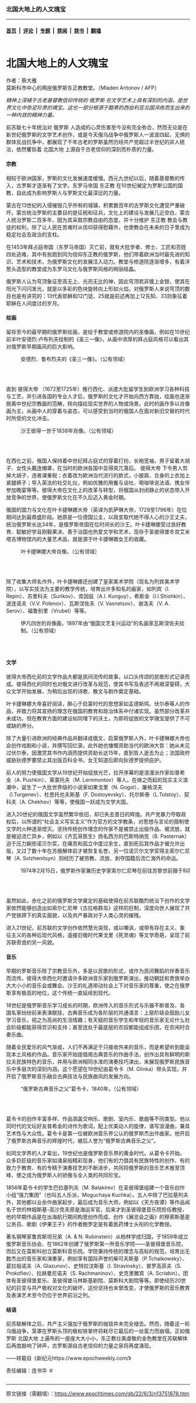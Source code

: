 ### 北国大地上的人文瑰宝

---

#### [首页](../../../..?n13751878) &nbsp;|&nbsp; [评论](../../../../../epoch-comment?n13751878) &nbsp;|&nbsp; [专题](../../../../../epoch-special?n13751878) &nbsp;|&nbsp; [禁闻](../../../../../epoch-news?n13751878) &nbsp;|&nbsp; [禁书](../../../../../books?n13751878) &nbsp;|&nbsp; [翻墙](https://github.com/gfw-breaker/nogfw/blob/master/README.md?n13751878)


<div class="column" id="artbody" itemprop="articleBody">
 <div class="whitebg">
  <div class="column">
   <div class="arttop mbottom20">
    <h1 class="title">
     北国大地上的人文瑰宝
    </h1>
    <div class="blue16 subtitle mtop10">
     作者：蔡大雅
    </div>
    <span class="pad5">
     <ok href="https://i.epochtimes.com/assets/uploads/2022/06/id13751866-6_000_1AV3JF-600x400.jpg" target="_blank">
      <img alt="" class="aligncenter wp-post-image" src="https://i.epochtimes.com/assets/uploads/2022/06/id13751866-6_000_1AV3JF-600x400.jpg"/>
     </ok>
     <div class="imgtxt caption">
      莫斯科市中心的两座俄罗斯东正教教堂。（Mladen Antonov / AFP）
     </div>
    </span>
   </div>
  </div>
  <!-- article content begin -->
  <p>
   <em>
    精神上深植于古老基督教信仰传统的
    <ok href="https://www.epochtimes.com/gb/tag/%E4%BF%84%E7%BD%97%E6%96%AF.html">
     俄罗斯
    </ok>
    在文学艺术上具有深刻的内涵，是世界文化中弥足珍贵的瑰宝。这也一部分根源于酷寒的西伯利亚北国淬炼而生出来的一种内敛的精神力量。
   </em>
  </p>
  <p>
   前苏联七十年统治对
   <ok href="https://www.epochtimes.com/gb/tag/%E4%BF%84%E7%BD%97%E6%96%AF.html">
    俄罗斯
   </ok>
   人造成的心灵伤害至今没有完全弥合，然而无论是在新世纪俄罗斯的文学艺术创作，或是今天俄乌战争中俄罗斯人一波波四起，无惧的群体反战抗争中，都展现了千年古老的罗斯虽然历经共产党超过半世纪的非人统治，依然矍铄着
   <ok href="https://www.epochtimes.com/gb/tag/%E5%8C%97%E5%9B%BD%E5%A4%A7%E5%9C%B0.html">
    北国大地
   </ok>
   上源自于古老信仰的深刻而朴质的力量。
  </p>
  <h4>
   宗教
  </h4>
  <p>
   相较于欧洲国家，罗斯的文化发展速度缓慢。西元九世纪以后，随着基督教的传入，古罗斯才逐渐有了文字。东罗马帝国
   <ok href="https://www.epochtimes.com/gb/tag/%E4%B8%9C%E6%AD%A3%E6%95%99.html">
    东正教
   </ok>
   在10世纪被定为罗斯公国的国教，自此成为影响罗斯人与罗斯文化最深远的力量。
  </p>
  <p>
   蒙古在13世纪的入侵摧毁几乎所有的城镇，积累数百年的古罗斯文化遭受严重破坏。蒙古统治罗斯的主要目的是征税和征兵，文化上的建设与发展几近空白，蒙古人统治罗斯二百多年，因为其采取宗教自由的态度，并十分维护
   <ok href="https://www.epochtimes.com/gb/tag/%E4%B8%9C%E6%AD%A3%E6%95%99.html">
    东正教
   </ok>
   教会与教徒的权利，除了让人民在苦难时从信仰获得慰藉外，也使教会在未来的日子里成为稳定社会及政治的支柱。
  </p>
  <p>
   在1453年拜占庭帝国（东罗马帝国）灭亡前，就有大批学者、修士、工匠和百姓四处逃难，其中有些跑到同为信仰东正教的俄罗斯，他们带着欧洲当时最先进的知识、艺术和技术，为俄罗斯文化的发展注入动力。教堂与修道院逐渐增多，有着洋葱头造型的教堂成为东罗马文化与俄罗斯风格的绚丽结晶。
  </p>
  <p>
   俄罗斯人认为穹顶象征至高无上、光亮无比的神，因此穹顶若非镀上金银，使其在阳光下闪闪发光，就是以多彩的色块旋转向上形如火焰。对俄罗斯人来说穹顶的数目也是有讲究的：13代表耶稣和12门徒、25就是前述再加上12先知、33则象征着耶稣在人间度过的岁月。
  </p>
  <h4>
   绘画
  </h4>
  <p>
   留存至今的最早期的俄罗斯绘画，是绘于教堂或修道院内的圣像画，例如在15世纪前半叶安德烈‧卢布列夫绘制的《圣三一像》，从画中浓厚的拜占庭风格可以看出其对俄罗斯早期画风的巨大影响。
  </p>
  <figure aria-describedby="caption-attachment-13751868" class="wp-caption aligncenter" id="attachment_13751868" style="width: 500px">
   <ok href="https://i.epochtimes.com/assets/uploads/2022/06/id13751868-a655d89469bf2b634d59680d59a6fa1e-e1654280305641.jpg" target="_blank">
    <img alt="" class="wp-image-13751868" src="https://i.epochtimes.com/assets/uploads/2022/06/id13751868-a655d89469bf2b634d59680d59a6fa1e-600x740.jpg"/>
   </ok>
   <br/><figcaption class="wp-caption-text" id="caption-attachment-13751868">
    安德烈．鲁布烈夫的《圣三一像》。（公有领域）
   </figcaption><br/>
  </figure><br/>
  <p>
   直到
   <ok href="https://www.epochtimes.com/gb/tag/%E5%BD%BC%E5%BE%97%E5%A4%A7%E5%B8%9D.html">
    彼得大帝
   </ok>
   （1672至1725年）推行西化、派遣大批留学生到欧洲学习各种科技与工艺，并引进各国的专业人才后，俄罗斯的文化才开始向西方靠拢，绘画也逐渐脱离中世纪宗教画的范畴，转向描绘现实世界的人物或场景。此时的画作多以肖像画为主，从画中人的穿着与姿态，可以感受到当时的俄国人在面对新旧交替的时代时所受的文化冲击。
  </p>
  <figure aria-describedby="caption-attachment-13751873" class="wp-caption aligncenter" id="attachment_13751873" style="width: 500px">
   <ok href="https://i.epochtimes.com/assets/uploads/2022/06/id13751873-6_Peter_der-Grosse_1838.jpg" target="_blank">
    <img alt="" class="wp-image-13751873" src="https://i.epochtimes.com/assets/uploads/2022/06/id13751873-6_Peter_der-Grosse_1838-600x805.jpg"/>
   </ok>
   <br/><figcaption class="wp-caption-text" id="caption-attachment-13751873">
    沙王彼得一世于1838年肖像。（公有领域）
   </figcaption><br/>
  </figure><br/>
  <p>
   在西化之前，俄国人保持着中世纪拜占庭式的穿着打扮，长袍宽袖，男子留着大胡子、女性头戴连帽罩，在当时的欧洲各国中显得突兀落后。
   <ok href="https://www.epochtimes.com/gb/tag/%E5%BD%BC%E5%BE%97%E5%A4%A7%E5%B8%9D.html">
    彼得大帝
   </ok>
   下令男人剪掉大胡子，违者课重税；衣着改为欧洲当代流行的款式，小披肩、合身的上衣加上紧腿裤子；导入英法的社交礼仪，例如优雅的用餐与谈吐、喝咖啡说法语、携女伴参加晚宴等等。彼得大帝在文化上的改革与转型，将俄国从封闭静止的状态带入开放竞争的世界，使俄罗斯文化在不久后迈入黄金时期。
  </p>
  <p>
   俄国的国力与文化在叶卡捷琳娜大帝（英译为凯萨琳大帝，1729至1796年）在位期间达到最鼎盛阶段。她原是一位德国公主，以政变取代她不得人心的沙王丈夫，统治俄罗斯长达34年，是俄罗斯帝国在位时间长的沙王。叶卡捷琳娜受过良好教育、聪敏好学且刚毅果决、善于治国也热爱文学和艺术，现存于圣彼得堡冬宫艾米塔吉博物馆内的大量艺术品，就是源于叶卡捷琳娜女王的收藏。
  </p>
  <figure aria-describedby="caption-attachment-13751870" class="wp-caption aligncenter" id="attachment_13751870" style="width: 500px">
   <ok href="https://i.epochtimes.com/assets/uploads/2022/06/id13751870-6_Catherine_II_by_Alexey_Antropov_18th_c_Tver_gallery-e1654280375333.jpg" target="_blank">
    <img alt="" class="wp-image-13751870" src="https://i.epochtimes.com/assets/uploads/2022/06/id13751870-6_Catherine_II_by_Alexey_Antropov_18th_c_Tver_gallery-600x747.jpg"/>
   </ok>
   <br/><figcaption class="wp-caption-text" id="caption-attachment-13751870">
    叶卡捷琳娜大帝肖像。（公有领域）
   </figcaption><br/>
  </figure><br/>
  <p>
   除了收集大师名作外，叶卡捷琳娜还创建了皇家美术学院（现名为列宾美术学院），以写实技法为主要的教学传统，培育出许多知名的画家，如列宾（I. Repin）、苏里科夫（Surikov）、库因兹（A.I. Kunguy），希斯金（I.I.Shishkin）、波连诺夫（V.V. Polenov）、瓦斯涅佐夫（V. Vasnetsov）、谢洛夫（V. A. Serov）、福鲁别里（Vrubel）等等。
  </p>
  <figure aria-describedby="caption-attachment-13751874" class="wp-caption aligncenter" id="attachment_13751874" style="width: 450px">
   <ok href="https://i.epochtimes.com/assets/uploads/2022/06/id13751874-6_Vasnetsov_Ioann_4-e1654280421771.jpg" target="_blank">
    <img alt="" class="wp-image-13751874" src="https://i.epochtimes.com/assets/uploads/2022/06/id13751874-6_Vasnetsov_Ioann_4-600x1124.jpg"/>
   </ok>
   <br/><figcaption class="wp-caption-text" id="caption-attachment-13751874">
    伊凡四世的肖像画，1897年由“俄国文艺复兴运动”的名画家瓦斯涅佐夫绘制。（公有领域）
   </figcaption><br/>
  </figure><br/>
  <h4>
   文学
  </h4>
  <p>
   彼得大帝西化前的文学作品大都是民间流传的故事，以口头传颂的民歌形式记录而成。彼得西化的同时也对俄文进行改革与规范，使其书写及表述不再艰深窒碍，大众文学开始发展，为稍后出现的诗歌、散文与剧作奠定基础。
  </p>
  <p>
   叶卡捷琳娜大帝喜好阅读，醉心于启蒙时代的思想家如孟德斯鸠、伏尔泰等人的作品，并致力将其宣扬的理念在俄国的教育和政治体系中付诸实现。虽然部分改革并未成功，但在教育方面的建设如同埋下的沃土，为即将绽放的文学瑰宝提供了不可或缺的养分。
  </p>
  <p>
   除了大量引进欧洲的经典作品并翻译成俄文、启蒙俄罗斯人外，叶卡捷琳娜大帝也会创作戏剧和小说，并撰写回忆录。此外她也慷慨资助当代的欧洲大哲：她从未见过伏尔泰，因激赏其书作内涵而提供资助长达15年，直到哲人逝去为止；法国政府威胁狄德罗要禁止其出版百科全书，女王知道后即向狄德罗提供庇护。
  </p>
  <p>
   前人的努力使俄国文学从19世纪开始绽放光芒，拉开序幕的是浪漫派作家如普希金（A. Pushkin）、莱蒙托夫（M. Lernmontov）等人。在继之而起的现实主义浪潮中，诞生了一大批世界级的小说家如果戈里（N. Gogol）、屠格涅夫（I.Turgenev）、杜思托也夫斯基（F. Dostoyevsky）、托尔斯泰（L.Tolstoy）、契科夫（A. Chekhov）等等，使俄国一跃成为文学大国。
  </p>
  <p>
   进入20世纪的俄国文学虽然繁华依旧，却已失去昔日的辉煌。共产党暴力夺取政权后，以所谓的“社会主义写实主义”作为官方的文学教条，对思想与言论的箝制使文学的火种逐渐熄灭。坚持传统创作理念的作家不是被禁止出版作品、被流放，就是被迫流亡异乡，例如以《齐瓦哥医生》扬名西方的巴斯特纳克（B. Pasternak）迫于压力婉拒诺贝尔奖，在痛苦和孤立中度过余生，直到死后其作品才被允许出版，又过了数十年在苏俄解体前才被恢复名誉。另一位诺贝尔文学奖得主索尔仁尼琴（A. Solzhenitsyn）则经历了被劳教、流放、剥夺国籍后流亡海外的命运。
  </p>
  <figure aria-describedby="caption-attachment-13751867" class="wp-caption aligncenter" id="attachment_13751867" style="width: 600px">
   <ok href="https://i.epochtimes.com/assets/uploads/2022/06/id13751867-6_000_ARP2148122-e1654280459175.jpg" target="_blank">
    <img alt="" class="size-large wp-image-13751867" src="https://i.epochtimes.com/assets/uploads/2022/06/id13751867-6_000_ARP2148122-600x471.jpg"/>
   </ok>
   <br/><figcaption class="wp-caption-text" id="caption-attachment-13751867">
    1974年2月15日，俄罗斯作家兼历史学家索尔仁尼琴在前往苏黎世前摄于科隆。（AFP）
   </figcaption><br/>
  </figure><br/>
  <p>
   虽然如此，赤化之前的俄罗斯文学奠定的基础使得在前苏联酷烈统治下创作的文学家依然能够创造出如索尔仁尼琴《古拉格群岛》这样的巨制，深度向世人展现了共产党铁蹄下的真实面貌，以及共产暴政对于人类心灵的摧残。
  </p>
  <p>
   进入21世纪，前苏联的文学创作依然慧光突现，或以嘲讽，或带有存在主义、象征主义的各种后现代风格，遥接旧俄时代果戈里《死灵魂》等文学奇葩，呈现了前苏联奇诡的另一风貌。
  </p>
  <h4>
   音乐
  </h4>
  <p>
   早期的罗斯音乐除了宗教音乐外，多是以民歌的形式，或作为民间舞蹈的伴奏音乐而流传。彼得大帝西化时邀请许多欧洲音乐家到俄罗斯演出，推动朝廷和贵族举办大大小小的音乐会或舞会。沙王的礼遇带动社会上下对音乐家的尊重，使之在俄罗斯享有极高的地位，这个传统一直延续到现代。
  </p>
  <p>
   18世纪是俄罗斯音乐学习成长的时期，欧洲传入的音乐形式与乐器不断普及、各国名家纷纷前来表演献技，古典音乐成为各阶层的共通语言：上层阶级会鼓励儿女学习音乐，视之为高尚的生活情趣；有天赋的音乐学生和年轻的音乐家无论什么社会阶级都能获得赏识和支持；甚至连处于最底层的农奴都能组成乐团，在农闲时合奏乐曲。
  </p>
  <p>
   随着全民爱乐的风气渐成，人们不再满足于只接收外来的音乐，而是希望听到能呈现本土风格的作品。音乐家开始提倡用古典音乐的作曲手法，创作出具有鲜明的斯拉夫民族特色的音乐，并用与欧洲相同水准的演奏技巧演出，来展现俄罗斯民族音乐中多层次的深刻内涵。这个愿望在19世纪由葛令卡（M. Glinka）带头实现，并开启了俄罗斯音乐融合古典技法与民族曲风的发展方向。
  </p>
  <figure aria-describedby="caption-attachment-13751871" class="wp-caption aligncenter" id="attachment_13751871" style="width: 500px">
   <ok href="https://i.epochtimes.com/assets/uploads/2022/06/id13751871-6_Michail_Glinka_by_Brullov-e1654280506654.jpg" target="_blank">
    <img alt="" class="wp-image-13751871" src="https://i.epochtimes.com/assets/uploads/2022/06/id13751871-6_Michail_Glinka_by_Brullov-600x733.jpg"/>
   </ok>
   <br/><figcaption class="wp-caption-text" id="caption-attachment-13751871">
    “俄罗斯古典音乐之父”葛令卡，1840年。（公有领域）
   </figcaption><br/>
  </figure><br/>
  <p>
   葛令卡的创作丰富多样、作品涵盖交响乐、歌剧、室内乐、歌曲等不同类型。他以同时代的文坛好友普希金的诗作为歌词，配上优美动人的旋律，谱写浪漫曲，兼具艺术性与大众性。葛令卡是第一位被欧洲音乐界公认的俄罗斯杰出作曲家。他开启了俄罗斯古典音乐的辉煌时代，被后人誉为“俄罗斯古典音乐之父”。
  </p>
  <p>
   如同文学界的人才辈出，19世纪也是俄罗斯音乐界的黄金时代。从葛令卡开始，众多巨匠级的音乐家如涌泉般精彩现身，他们有的力倡具有民族特性的创作、有的致力于教育、有的专精于演奏技艺的不断进步，共同将俄罗斯的音乐艺术推至顶峰，使之成为俄罗斯人的骄傲与全人类的共同珍宝。
  </p>
  <p>
   1856年葛令卡的学生巴拉基列夫（M. Balakirev）在圣彼得堡组建一个音乐创作小组“强力集团”（也叫五人乐派，Moguchaya Kuchka）。五人中除了巴拉基列夫外，其他都以业余作曲家起步，最后成为音乐大师，例如以《天方夜谭》等作品闻名于世的林姆斯基-高沙克夫原是海运军官，后来才到圣彼得堡音乐院担任教授，他的早期作品是在出海航行期间构思创作而成、创作《展览会之画》的穆索斯基是公务员、歌剧《伊果王子》的作者鲍罗定是有着医药博士头衔的化学教授。
  </p>
  <p>
   著名钢琴家鲁宾斯坦兄弟（A. &amp; N. Rubinstein）从柏林学成归国，于1859年成立俄罗斯音乐协会、在1862年创建了俄罗斯第一所音乐学院——圣彼得堡音乐院，而后又在莫斯科创立莫斯科音乐院。学院秉持传统的理念与高标的规范，培育出无数杰出的音乐家和演奏家，例如享有国际声誉的柴可夫斯基（P.Tchaikowsky）、葛拉祖诺夫（A. Glazunov）、史特拉汶斯基（I. Stravinsky）、普罗高菲夫（S. Prokofiev）、拉赫曼尼诺夫（S. Rachmaninov）、史克里雅宾（A. Scriabin）。团体有圣彼得堡爱乐、圣彼得堡马林斯基剧院、莫斯科大剧院等等。即使经历20世纪的巨变与共产极权对文化的破坏，这份坚持也未曾改变，才使俄罗斯的音乐教育及表演艺术至今仍位于世界前沿之列。
  </p>
  <h4>
   结语
  </h4>
  <p>
   前苏联解体之后，共产主义强加于俄罗斯的枷锁并未完全褪去。然而，随着这一轮乌俄战争，笼罩在罗斯头顶的极权铁掌终将耗尽它最后的一丝蛮力而崩塌。正如俄罗斯
   <ok href="https://www.epochtimes.com/gb/tag/%E5%8C%97%E5%9B%BD%E5%A4%A7%E5%9C%B0.html">
    北国大地
   </ok>
   上遍布的一座座大大小小，东正教壮美虔敬的金色教堂在苏联解体后再度敲响了钟声，古罗斯源自古老信仰的力量之泉将再度涌现。
  </p>
  <p>
   ——转载自《新纪元https://www.epochweekly.com/》
  </p>
  <p>
   责任编辑：连书华 ＃
  </p>
  <!-- article content end -->
 </div>
</div>


---

原文链接（需翻墙）：https://www.epochtimes.com/gb/22/6/3/n13751878.htm